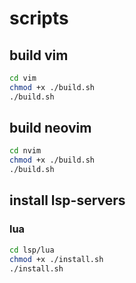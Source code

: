 # scripts

## build vim
```sh
cd vim
chmod +x ./build.sh
./build.sh
```

## build neovim
```sh
cd nvim
chmod +x ./build.sh
./build.sh
```

## install lsp-servers

### lua
```sh
cd lsp/lua
chmod +x ./install.sh
./install.sh
```

